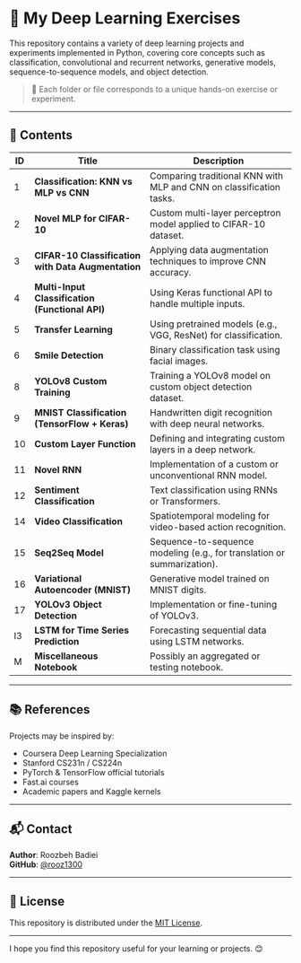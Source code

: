 # 🧠 My Deep Learning Exercises

This repository contains a variety of deep learning projects and experiments implemented in Python, covering core concepts such as classification, convolutional and recurrent networks, generative models, sequence-to-sequence models, and object detection.

> 📌 Each folder or file corresponds to a unique hands-on exercise or experiment.

---

## 📂 Contents

| ID  | Title                                                              | Description                                                  |
|-----|--------------------------------------------------------------------|--------------------------------------------------------------|
| 1   | **Classification: KNN vs MLP vs CNN**                             | Comparing traditional KNN with MLP and CNN on classification tasks. |
| 2   | **Novel MLP for CIFAR-10**                                        | Custom multi-layer perceptron model applied to CIFAR-10 dataset. |
| 3   | **CIFAR-10 Classification with Data Augmentation**                | Applying data augmentation techniques to improve CNN accuracy. |
| 4   | **Multi-Input Classification (Functional API)**                   | Using Keras functional API to handle multiple inputs.        |
| 5   | **Transfer Learning**                                             | Using pretrained models (e.g., VGG, ResNet) for classification. |
| 6   | **Smile Detection**                                               | Binary classification task using facial images.              |
| 8   | **YOLOv8 Custom Training**                                        | Training a YOLOv8 model on custom object detection dataset.  |
| 9   | **MNIST Classification (TensorFlow + Keras)**                     | Handwritten digit recognition with deep neural networks.     |
| 10  | **Custom Layer Function**                                         | Defining and integrating custom layers in a deep network.    |
| 11  | **Novel RNN**                                                     | Implementation of a custom or unconventional RNN model.      |
| 12  | **Sentiment Classification**                                      | Text classification using RNNs or Transformers.              |
| 14  | **Video Classification**                                          | Spatiotemporal modeling for video-based action recognition.  |
| 15  | **Seq2Seq Model**                                                 | Sequence-to-sequence modeling (e.g., for translation or summarization). |
| 16  | **Variational Autoencoder (MNIST)**                               | Generative model trained on MNIST digits.                    |
| 17  | **YOLOv3 Object Detection**                                       | Implementation or fine-tuning of YOLOv3.                     |
| I3  | **LSTM for Time Series Prediction**                               | Forecasting sequential data using LSTM networks.             |
| M   | **Miscellaneous Notebook**                                        | Possibly an aggregated or testing notebook.                  |

---

## 📚 References

Projects may be inspired by:
- Coursera Deep Learning Specialization
- Stanford CS231n / CS224n
- PyTorch & TensorFlow official tutorials
- Fast.ai courses
- Academic papers and Kaggle kernels

---

## 📬 Contact

**Author**: Roozbeh Badiei  
**GitHub**: [@rooz1300](https://github.com/rooz1300)

---

## 📄 License

This repository is distributed under the [MIT License](LICENSE).

---

I hope you find this repository useful for your learning or projects. 😊
